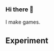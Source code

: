 ### Hi there 👋
I make games.

## Experiment
<canvas id="gameCanvas" width="800" height="600"></canvas>

<script>
const canvas = document.getElementById('animationCanvas');
const context = canvas.getContext('2d');
let x = 0;

function animate() {
  context.clearRect(0, 0, canvas.width, canvas.height);
  context.fillRect(x, 80, 50, 50);
  x += 1;
  if (x > canvas.width) {
    x = 0;
  }
  requestAnimationFrame(animate);
}

animate();
</script>
<!--
**BlackRece/BlackRece** is a ✨ _special_ ✨ repository because its `README.md` (this file) appears on your GitHub profile.

Here are some ideas to get you started:

- 🔭 I’m currently working on ...
- 🌱 I’m currently learning ...
- 👯 I’m looking to collaborate on ...
- 🤔 I’m looking for help with ...
- 💬 Ask me about ...
- 📫 How to reach me: ...
- 😄 Pronouns: ...
- ⚡ Fun fact: ...
-->
